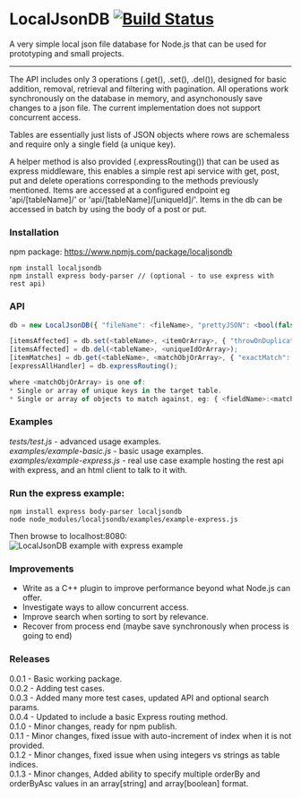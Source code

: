LocalJsonDB [![Build Status](https://travis-ci.org/Jezternz/localjsondb.svg?branch=master)](https://travis-ci.org/Jezternz/localjsondb)
=======

A very simple local json file database for Node.js that can be used for prototyping and small projects. 

---

The API includes only 3 operations (.get(), .set(), .del()), designed for basic addition, removal, retrieval and filtering with pagination. All operations work synchronously on the database in memory, and asynchonously save changes to a json file. The current implementation does not support concurrent access.

Tables are essentially just lists of JSON objects where rows are schemaless and require only a single field (a unique key). 

A helper method is also provided (.expressRouting()) that can be used as express middleware, this enables a simple rest api service with get, post, put and delete operations corresponding to the methods previously mentioned. Items are accessed at a configured endpoint eg 'api/[tableName]/' or 'api/[tableName]/[uniqueId]/'. Items in the db can be accessed in batch by using the body of a post or put.
### Installation
npm package: https://www.npmjs.com/package/localjsondb
```
npm install localjsondb
npm install express body-parser // (optional - to use express with rest api)
```

### API
```javascript
db = new LocalJsonDB({ "fileName": <fileName>, "prettyJSON": <bool(false)>, "tables": { <setName>: <setUniqueFieldKey>, ... } });

[itemsAffected] = db.set(<tableName>, <itemOrArray>, { "throwOnDuplicate" : <bool(false)> });
[itemsAffected] = db.del(<tableName>, <uniqueIdOrArray>);
[itemMatches] = db.get(<tableName>, <matchObjOrArray>, { "exactMatch": <bool(false)>, "ignoreCase": <bool(false)>, "orderBy": <fieldName(null)>, "orderAscending": <bool(false)>, "offset": <number(0)>, "limit": <number(-1)> });
[expressAllHandler] = db.expressRouting();

where <matchObjOrArray> is one of:
* Single or array of unique keys in the target table.
* Single or array of objects to match against, eg: { <fieldName>:<matchValue>, <fieldName2>:<matchValue2>} means retrieve all values where rows (fieldName contains matchValue or fieldName2 contains matchValue2)
```

### Examples  
*tests/test.js* - advanced usage examples.  
*examples/example-basic.js* - basic usage examples.  
*examples/example-express.js* - real use case example hosting the rest api with express, and an html client to talk to it with.  

### Run the express example:
```
npm install express body-parser localjsondb
node node_modules/localjsondb/examples/example-express.js
```
Then browse to localhost:8080:  
![LocalJsonDB example with express example](https://raw.githubusercontent.com/Jezternz/localjsondb/master/examples/express-example.png)

### Improvements
* Write as a C++ plugin to improve performance beyond what Node.js can offer.
* Investigate ways to allow concurrent access.
* Improve search when sorting to sort by relevance.
* Recover from process end (maybe save synchronously when process is going to end)

### Releases
0.0.1 - Basic working package.  
0.0.2 - Adding test cases.  
0.0.3 - Added many more test cases, updated API and optional search params.  
0.0.4 - Updated to include a basic Express routing method.  
0.1.0 - Minor changes, ready for npm publish.   
0.1.1 - Minor changes, fixed issue with auto-increment of index when it is not provided.  
0.1.2 - Minor changes, fixed issue when using integers vs strings as table indices.   
0.1.3 - Minor changes, Added ability to specify multiple orderBy and orderByAsc values in an array[string] and array[boolean] format. 

